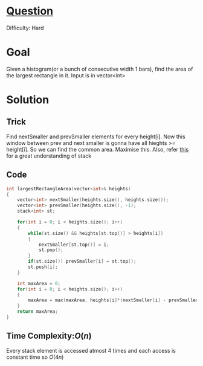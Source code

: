 # [Question](https://leetcode.com/problems/largest-rectangle-in-histogram/)
Difficulty: Hard
# Goal
Given a histogram(or a bunch of consecutive width 1 bars), find the area of the largest rectangle in it. Input is in vector\<int>
# Solution
## Trick
Find nextSmaller and prevSmaller elements for every height[i]. Now this window between prev and next smaller is gonna have all hieghts >= height[i]. So we can find the common area. Maximise this. Also, refer [this](./great%20stack%20resource.md) for a great understanding of stack
## Code
```cpp
int largestRectangleArea(vector<int>& heights) 
{
    vector<int> nextSmaller(heights.size(), heights.size());
    vector<int> prevSmaller(heights.size(), -1);
    stack<int> st;

    for(int i = 0; i < heights.size(); i++)
    {
        while(st.size() && heights[st.top()] > heights[i])
        {
            nextSmaller[st.top()] = i;
            st.pop();
        }
        if(st.size()) prevSmaller[i] = st.top();
        st.push(i);
    }   

    int maxArea = 0;
    for(int i = 0; i < heights.size(); i++)
    {
        maxArea = max(maxArea, heights[i]*(nextSmaller[i] - prevSmaller[i] - 1));
    }
    return maxArea;
}
```
## Time Complexity:$O(n)$
Every stack element is accessed atmost 4 times and each access is constant time so $O(4n)$ 